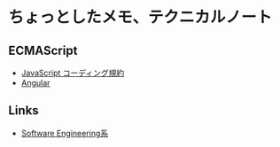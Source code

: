 # ちょっとしたメモ、テクニカルノート

## ECMAScript

- [JavaScript コーディング規約](./ecmascript/js-coding-rules.md)
- [Angular](./ecmascript/angular-memo.md)

## Links

- [Software Engineering系](./links/se.md)
